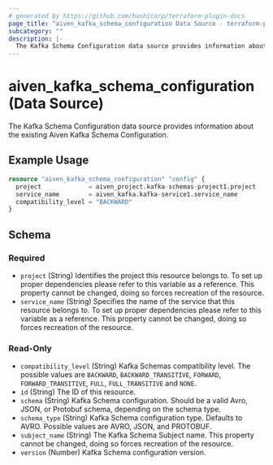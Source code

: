 ```yaml
---
# generated by https://github.com/hashicorp/terraform-plugin-docs
page_title: "aiven_kafka_schema_configuration Data Source - terraform-provider-aiven"
subcategory: ""
description: |-
  The Kafka Schema Configuration data source provides information about the existing Aiven Kafka Schema Configuration.
---
```


# aiven_kafka_schema_configuration (Data Source)

The Kafka Schema Configuration data source provides information about the existing Aiven Kafka Schema Configuration.

## Example Usage

```terraform
resource "aiven_kafka_schema_configuration" "config" {
  project             = aiven_project.kafka-schemas-project1.project
  service_name        = aiven_kafka.kafka-service1.service_name
  compatibility_level = "BACKWARD"
}
```

<!-- schema generated by tfplugindocs -->
## Schema

### Required

- `project` (String) Identifies the project this resource belongs to. To set up proper dependencies please refer to this variable as a reference. This property cannot be changed, doing so forces recreation of the resource.
- `service_name` (String) Specifies the name of the service that this resource belongs to. To set up proper dependencies please refer to this variable as a reference. This property cannot be changed, doing so forces recreation of the resource.

### Read-Only

- `compatibility_level` (String) Kafka Schemas compatibility level. The possible values are `BACKWARD`, `BACKWARD_TRANSITIVE`, `FORWARD`, `FORWARD_TRANSITIVE`, `FULL`, `FULL_TRANSITIVE` and `NONE`.
- `id` (String) The ID of this resource.
- `schema` (String) Kafka Schema configuration. Should be a valid Avro, JSON, or Protobuf schema, depending on the schema type.
- `schema_type` (String) Kafka Schema configuration type. Defaults to AVRO. Possible values are AVRO, JSON, and PROTOBUF.
- `subject_name` (String) The Kafka Schema Subject name. This property cannot be changed, doing so forces recreation of the resource.
- `version` (Number) Kafka Schema configuration version.
